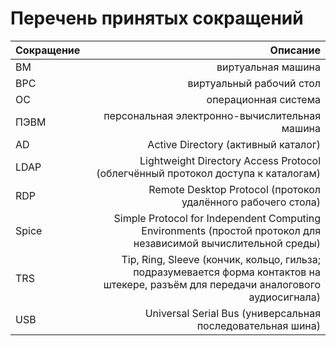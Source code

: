 # Перечень принятых сокращений

Сокращение | Описание
:--- | ---:
ВМ | виртуальная машина
ВРС | виртуальный рабочий стол
ОС | операционная система
ПЭВМ  | персональная электронно-вычислительная машина
AD | Active Directory (активный каталог)
LDAP | Lightweight Directory Access Protocol (облегчённый протокол доступа к каталогам)
RDP | Remote Desktop Protocol (протокол удалённого рабочего стола)
Spice | Simple Protocol for Independent Computing Environments (простой протокол для независимой вычислительной среды)
TRS | Tip, Ring, Sleeve (кончик, кольцо, гильза; подразумевается форма контактов на штекере, разъём для передачи аналогового аудиосигнала)
USB | Universal Serial Bus (универсальная последовательная шина)
